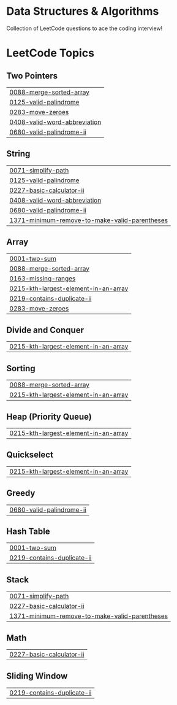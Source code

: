 # Data Structures & Algorithms
Collection of LeetCode questions to ace the coding interview!

<!---LeetCode Topics Start-->
# LeetCode Topics
## Two Pointers
|  |
| ------- |
| [0088-merge-sorted-array](https://github.com/NavyashreeChandraiah/Data-Structures-Algorithms/tree/master/0088-merge-sorted-array) |
| [0125-valid-palindrome](https://github.com/NavyashreeChandraiah/Data-Structures-Algorithms/tree/master/0125-valid-palindrome) |
| [0283-move-zeroes](https://github.com/NavyashreeChandraiah/Data-Structures-Algorithms/tree/master/0283-move-zeroes) |
| [0408-valid-word-abbreviation](https://github.com/NavyashreeChandraiah/Data-Structures-Algorithms/tree/master/0408-valid-word-abbreviation) |
| [0680-valid-palindrome-ii](https://github.com/NavyashreeChandraiah/Data-Structures-Algorithms/tree/master/0680-valid-palindrome-ii) |
## String
|  |
| ------- |
| [0071-simplify-path](https://github.com/NavyashreeChandraiah/Data-Structures-Algorithms/tree/master/0071-simplify-path) |
| [0125-valid-palindrome](https://github.com/NavyashreeChandraiah/Data-Structures-Algorithms/tree/master/0125-valid-palindrome) |
| [0227-basic-calculator-ii](https://github.com/NavyashreeChandraiah/Data-Structures-Algorithms/tree/master/0227-basic-calculator-ii) |
| [0408-valid-word-abbreviation](https://github.com/NavyashreeChandraiah/Data-Structures-Algorithms/tree/master/0408-valid-word-abbreviation) |
| [0680-valid-palindrome-ii](https://github.com/NavyashreeChandraiah/Data-Structures-Algorithms/tree/master/0680-valid-palindrome-ii) |
| [1371-minimum-remove-to-make-valid-parentheses](https://github.com/NavyashreeChandraiah/Data-Structures-Algorithms/tree/master/1371-minimum-remove-to-make-valid-parentheses) |
## Array
|  |
| ------- |
| [0001-two-sum](https://github.com/NavyashreeChandraiah/Data-Structures-Algorithms/tree/master/0001-two-sum) |
| [0088-merge-sorted-array](https://github.com/NavyashreeChandraiah/Data-Structures-Algorithms/tree/master/0088-merge-sorted-array) |
| [0163-missing-ranges](https://github.com/NavyashreeChandraiah/Data-Structures-Algorithms/tree/master/0163-missing-ranges) |
| [0215-kth-largest-element-in-an-array](https://github.com/NavyashreeChandraiah/Data-Structures-Algorithms/tree/master/0215-kth-largest-element-in-an-array) |
| [0219-contains-duplicate-ii](https://github.com/NavyashreeChandraiah/Data-Structures-Algorithms/tree/master/0219-contains-duplicate-ii) |
| [0283-move-zeroes](https://github.com/NavyashreeChandraiah/Data-Structures-Algorithms/tree/master/0283-move-zeroes) |
## Divide and Conquer
|  |
| ------- |
| [0215-kth-largest-element-in-an-array](https://github.com/NavyashreeChandraiah/Data-Structures-Algorithms/tree/master/0215-kth-largest-element-in-an-array) |
## Sorting
|  |
| ------- |
| [0088-merge-sorted-array](https://github.com/NavyashreeChandraiah/Data-Structures-Algorithms/tree/master/0088-merge-sorted-array) |
| [0215-kth-largest-element-in-an-array](https://github.com/NavyashreeChandraiah/Data-Structures-Algorithms/tree/master/0215-kth-largest-element-in-an-array) |
## Heap (Priority Queue)
|  |
| ------- |
| [0215-kth-largest-element-in-an-array](https://github.com/NavyashreeChandraiah/Data-Structures-Algorithms/tree/master/0215-kth-largest-element-in-an-array) |
## Quickselect
|  |
| ------- |
| [0215-kth-largest-element-in-an-array](https://github.com/NavyashreeChandraiah/Data-Structures-Algorithms/tree/master/0215-kth-largest-element-in-an-array) |
## Greedy
|  |
| ------- |
| [0680-valid-palindrome-ii](https://github.com/NavyashreeChandraiah/Data-Structures-Algorithms/tree/master/0680-valid-palindrome-ii) |
## Hash Table
|  |
| ------- |
| [0001-two-sum](https://github.com/NavyashreeChandraiah/Data-Structures-Algorithms/tree/master/0001-two-sum) |
| [0219-contains-duplicate-ii](https://github.com/NavyashreeChandraiah/Data-Structures-Algorithms/tree/master/0219-contains-duplicate-ii) |
## Stack
|  |
| ------- |
| [0071-simplify-path](https://github.com/NavyashreeChandraiah/Data-Structures-Algorithms/tree/master/0071-simplify-path) |
| [0227-basic-calculator-ii](https://github.com/NavyashreeChandraiah/Data-Structures-Algorithms/tree/master/0227-basic-calculator-ii) |
| [1371-minimum-remove-to-make-valid-parentheses](https://github.com/NavyashreeChandraiah/Data-Structures-Algorithms/tree/master/1371-minimum-remove-to-make-valid-parentheses) |
## Math
|  |
| ------- |
| [0227-basic-calculator-ii](https://github.com/NavyashreeChandraiah/Data-Structures-Algorithms/tree/master/0227-basic-calculator-ii) |
## Sliding Window
|  |
| ------- |
| [0219-contains-duplicate-ii](https://github.com/NavyashreeChandraiah/Data-Structures-Algorithms/tree/master/0219-contains-duplicate-ii) |
<!---LeetCode Topics End-->